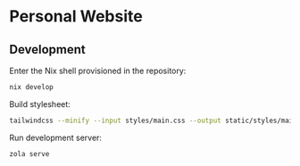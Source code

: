 # Personal Website

## Development

Enter the Nix shell provisioned in the repository:

```sh
nix develop
```

Build stylesheet:

```sh
tailwindcss --minify --input styles/main.css --output static/styles/main.css
```

Run development server:

```sh
zola serve
```
